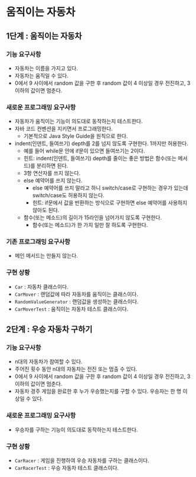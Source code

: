 # 움직이는 자동차
## 1단계 : 움직이는 자동차
### 기능 요구사항
- 자동차는 이름을 가지고 있다.
- 자동차는 움직일 수 있다.
- 0에서 9 사이에서 random 값을 구한 후 random 값이 4 이상일 경우 전진하고, 3 이하의 값이면 멈춘다.

### 새로운 프로그래밍 요구사항
- 자동차가 움직이는 기능이 의도대로 동작하는지 테스트한다.
- 자바 코드 컨벤션을 지키면서 프로그래밍한다.
  - 기본적으로 Java Style Guide을 원칙으로 한다.
- indent(인덴트, 들여쓰기) depth를 2를 넘지 않도록 구현한다. 1까지만 허용한다.
  - 예를 들어 while문 안에 if문이 있으면 들여쓰기는 2이다.
  - 힌트: indent(인덴트, 들여쓰기) depth를 줄이는 좋은 방법은 함수(또는 메서드)를 분리하면 된다.
  - 3항 연산자를 쓰지 않는다.
  - else 예약어를 쓰지 않는다.
    - else 예약어를 쓰지 말라고 하니 switch/case로 구현하는 경우가 있는데 switch/case도 허용하지 않는다. 
    - 힌트: if문에서 값을 반환하는 방식으로 구현하면 else 예약어를 사용하지 않아도 된다.
  - 함수(또는 메소드)의 길이가 15라인을 넘어가지 않도록 구현한다.
    - 함수(또는 메소드)가 한 가지 일만 잘 하도록 구현한다.

### 기존 프로그래밍 요구사항
- 메인 메서드는 만들지 않는다.

### 구현 상황
- `Car` : 자동차 클래스이다.
- `CarMover` : 랜덤값에 따라 자동차를 움직이는 클래스이다.
- `RandomValueGenerator` : 랜덤값을 생성하는 클래스이다.
- `CarMoverTest` : 움직이는 자동차 테스트 클래스이다.

## 2단계 : 우승 자동차 구하기
### 기능 요구사항
- n대의 자동차가 참여할 수 있다.
- 주어진 횟수 동안 n대의 자동차는 전진 또는 멈출 수 있다.
- 0에서 9 사이에서 random 값을 구한 후 random 값이 4 이상일 경우 전진하고, 3 이하의 값이면 멈춘다.
- 자동차 경주 게임을 완료한 후 누가 우승했는지를 구할 수 있다. 우승자는 한 명 이상일 수 있다.

### 새로운 프로그래밍 요구사항
- 우승자를 구하는 기능이 의도대로 동작하는지 테스트한다.

### 구현 상황
- `CarRacer` : 게임을 진행하여 우승 자동차를 구하는 클래스이다.
- `CarRacerTest` : 우승 자동차 테스트 클래스이다.
